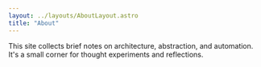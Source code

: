 ```yaml
---
layout: ../layouts/AboutLayout.astro
title: "About"
---
```


This site collects brief notes on architecture, abstraction, and automation. It's a small corner for thought experiments and reflections.
